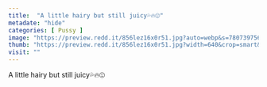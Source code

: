 ```yaml
---
title:  "A little hairy but still juicy💦🔥😍"
metadate: "hide"
categories: [ Pussy ]
image: "https://preview.redd.it/856lez16x0r51.jpg?auto=webp&s=780739756d6ef4334e2708f1349d58f67f945bfe"
thumb: "https://preview.redd.it/856lez16x0r51.jpg?width=640&crop=smart&auto=webp&s=866f74c5c1487dd26f78ef3d4a3e8e20ff03049d"
visit: ""
---
```

A little hairy but still juicy💦🔥😍
